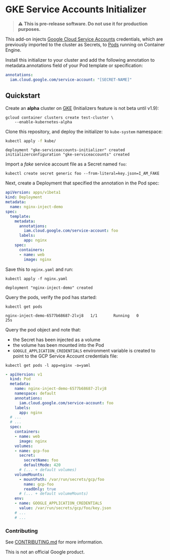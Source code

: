 # GKE Service Accounts Initializer

> :warning: **This is pre-release software. Do not use it for production
> purposes.**

This add-on injects [Google Cloud Service Accounts][sa] credentials, which are
previously imported to the cluster as Secrets, to [Pods] running on Container
Engine.

[sa]: https://cloud.google.com/compute/docs/access/service-accounts
[Pods]: https://kubernetes.io/docs/concepts/workloads/pods/pod/
[GKE]: https://cloud.google.com/container-engine/

Install this initializer to your cluster and add the following annotation to
metadata.annotations field of your Pod template or specification:

```yaml
annotations:
  iam.cloud.google.com/service-account: "[SECRET-NAME]"
```

## Quickstart

Create an **alpha** cluster on [GKE] (Initializers feature is not beta until v1.9):

    gcloud container clusters create test-cluster \
        --enable-kubernetes-alpha

Clone this repository, and deploy the initializer to `kube-system` namespace:

```sh
kubectl apply -f kube/
```
```
deployment "gke-serviceaccounts-initializer" created
initializerconfiguration "gke-serviceaccounts" created
```

Import a _fake_ service account file as a Secret named `foo`:

    kubectl create secret generic foo --from-literal=key.json=I_AM_FAKE

Next, create a Deployment that specified the annotation in the Pod spec:

```yaml
apiVersion: apps/v1beta1
kind: Deployment
metadata:
  name: nginx-inject-demo
spec:
  template:
    metadata:
      annotations:
        iam.cloud.google.com/service-account: foo
      labels:
        app: nginx
    spec:
      containers:
      - name: web
        image: nginx
```

Save this to `nginx.yaml` and run:

```
kubectl apply -f nginx.yaml
```
```
deployment "nginx-inject-demo" created
```

Query the pods, verify the pod has started:

```
kubectl get pods
```
```
nginx-inject-demo-6577b68687-2lvj8   1/1       Running   0          25s
```

Query the pod object and note that:
- the Secret has been injected as a volume
- the volume has been mounted into the Pod
- `GOOGLE_APPLICATION_CREDENTIALS` environment variable is created to point
  to the GCP Service Account credentials file:

```
kubectl get pods -l app=nginx -o=yaml
```
```yaml
- apiVersion: v1
  kind: Pod
  metadata:
    name: nginx-inject-demo-6577b68687-2lvj8
    namespace: default
    annotations:
      iam.cloud.google.com/service-account: foo
    labels:
      app: nginx
  # ...
  # ...
  spec:
    containers:
    - name: web
      image: nginx
    volumes:
    - name: gcp-foo
      secret:
        secretName: foo
        defaultMode: 420
      # (... + default volumes)
    volumeMounts:
      - mountPath: /var/run/secrets/gcp/foo
        name: gcp-foo
        readOnly: true
      # (... + default volumeMounts)
    env:
    - name: GOOGLE_APPLICATION_CREDENTIALS
      value: /var/run/secrets/gcp/foo/key.json
    # ...
    # ...
```

### Contributing

See [CONTRIBUTING.md](CONTRIBUTING.md) for more information.

This is not an official Google product.
